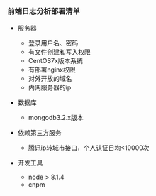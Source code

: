 
### 前端日志分析部署清单

- 服务器
	- 登录用户名、密码
	- 有文件创建和写入权限
	- CentOS7x版本系统
	- 有部署nginx权限
	- 对外开放的域名
	- 内网服务器的ip

- 数据库
	- mongodb3.2.x版本

- 依赖第三方服务
	- 腾讯ip转城市接口，个人认证日均<10000次

- 开发工具
	- node > 8.1.4
	- cnpm


